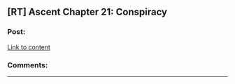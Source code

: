 ## [RT] Ascent Chapter 21: Conspiracy

### Post:

[Link to content](https://ascentuniverse.wordpress.com/2020/03/26/chapter-21-conspiracy/)

### Comments:

---

